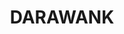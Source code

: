 ---
lastmod: '2025-04-06T06:05:20+00:00'
latitude: -32.196739
layout: suburb
longitude: 152.454216
postcode: '2428'
state: NSW
title: DARAWANK
url: /nsw/darawank/
---